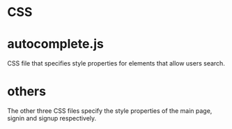 # CSS

# autocomplete.js
CSS file that specifies style properties for elements that allow users search.

# others
The other three CSS files specify the style properties of the main page, signin and signup respectively.
